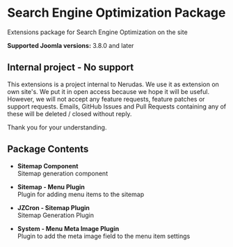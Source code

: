 # Search Engine Optimization Package
Extensions package for Search Engine Optimization on the site

**Supported Joomla versions:** 3.8.0 and later  


## Internal project - No support
This extensions is a project internal to Nerudas. We use it as extension on own site's. We put it in open access because we hope it will be useful. However, we will not accept any feature requests, feature patches or support requests. Emails, GitHub Issues and Pull Requests containing any of these will be deleted / closed without reply.

Thank you for your understanding.


## Package Contents
* **Sitemap Component**  
Sitemap generation component

* **Sitemap - Menu Plugin**  
Plugin for adding menu items to the sitemap

* **JZCron - Sitemap Plugin**  
Sitemap Generation Plugin

* **System - Menu Meta Image Plugin**  
Plugin to add the meta image field to the menu item settings